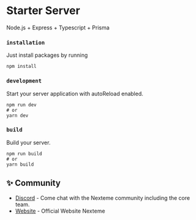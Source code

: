# Starter Server
Node.js + Express + Typescript + Prisma


### `installation`

Just install packages by running

```
npm install
```

### `development`

Start your server application with autoReload enabled.

```
npm run dev
# or
yarn dev
```

### `build`

Build your server.

```
npm run build
# or
yarn build
```

## ✨ Community

- [Discord](https://discord.gg/WTwZM3VT) - Come chat with the Nexteme community including the core team.
- [Website](https://www.nexteme.com/) - Official Website Nexteme
